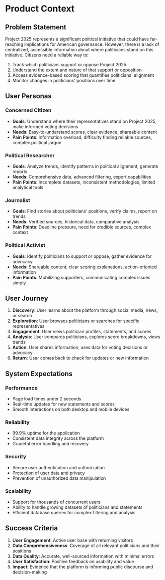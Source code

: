 # Product Context

## Problem Statement
Project 2025 represents a significant political initiative that could have far-reaching implications for American governance. However, there is a lack of centralized, accessible information about where politicians stand on this initiative. Citizens need a reliable way to:

1. Track which politicians support or oppose Project 2025
2. Understand the extent and nature of that support or opposition
3. Access evidence-based scoring that quantifies politicians' alignment
4. Monitor changes in politicians' positions over time

## User Personas

### Concerned Citizen
- **Goals**: Understand where their representatives stand on Project 2025, make informed voting decisions
- **Needs**: Easy-to-understand scores, clear evidence, shareable content
- **Pain Points**: Information overload, difficulty finding reliable sources, complex political jargon

### Political Researcher
- **Goals**: Analyze trends, identify patterns in political alignment, generate reports
- **Needs**: Comprehensive data, advanced filtering, export capabilities
- **Pain Points**: Incomplete datasets, inconsistent methodologies, limited analytical tools

### Journalist
- **Goals**: Find stories about politicians' positions, verify claims, report on trends
- **Needs**: Verified sources, historical data, comparative analysis
- **Pain Points**: Deadline pressure, need for credible sources, complex context

### Political Activist
- **Goals**: Identify politicians to support or oppose, gather evidence for advocacy
- **Needs**: Shareable content, clear scoring explanations, action-oriented information
- **Pain Points**: Mobilizing supporters, communicating complex issues simply

## User Journey

1. **Discovery**: User learns about the platform through social media, news, or search
2. **Exploration**: User browses politicians or searches for specific representatives
3. **Engagement**: User views politician profiles, statements, and scores
4. **Analysis**: User compares politicians, explores score breakdowns, views trends
5. **Action**: User shares information, uses data for voting decisions or advocacy
6. **Return**: User comes back to check for updates or new information

## System Expectations

### Performance
- Page load times under 2 seconds
- Real-time updates for new statements and scores
- Smooth interactions on both desktop and mobile devices

### Reliability
- 99.9% uptime for the application
- Consistent data integrity across the platform
- Graceful error handling and recovery

### Security
- Secure user authentication and authorization
- Protection of user data and privacy
- Prevention of unauthorized data manipulation

### Scalability
- Support for thousands of concurrent users
- Ability to handle growing datasets of politicians and statements
- Efficient database queries for complex filtering and analysis

## Success Criteria

1. **User Engagement**: Active user base with returning visitors
2. **Data Comprehensiveness**: Coverage of all relevant politicians and their positions
3. **Data Quality**: Accurate, well-sourced information with minimal errors
4. **User Satisfaction**: Positive feedback on usability and value
5. **Impact**: Evidence that the platform is informing public discourse and decision-making
